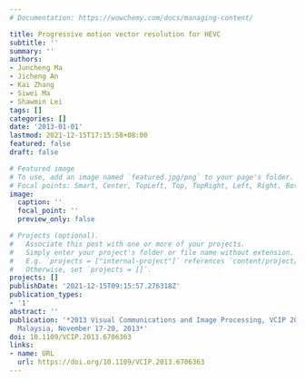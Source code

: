 ```yaml
---
# Documentation: https://wowchemy.com/docs/managing-content/

title: Progressive motion vector resolution for HEVC
subtitle: ''
summary: ''
authors:
- Juncheng Ma
- Jicheng An
- Kai Zhang
- Siwei Ma
- Shawmin Lei
tags: []
categories: []
date: '2013-01-01'
lastmod: 2021-12-15T17:15:58+08:00
featured: false
draft: false

# Featured image
# To use, add an image named `featured.jpg/png` to your page's folder.
# Focal points: Smart, Center, TopLeft, Top, TopRight, Left, Right, BottomLeft, Bottom, BottomRight.
image:
  caption: ''
  focal_point: ''
  preview_only: false

# Projects (optional).
#   Associate this post with one or more of your projects.
#   Simply enter your project's folder or file name without extension.
#   E.g. `projects = ["internal-project"]` references `content/project/deep-learning/index.md`.
#   Otherwise, set `projects = []`.
projects: []
publishDate: '2021-12-15T09:15:57.276318Z'
publication_types:
- '1'
abstract: ''
publication: '*2013 Visual Communications and Image Processing, VCIP 2013, Kuching,
  Malaysia, November 17-20, 2013*'
doi: 10.1109/VCIP.2013.6706363
links:
- name: URL
  url: https://doi.org/10.1109/VCIP.2013.6706363
---
```

